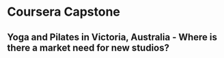 # Coursera Capstone

## Yoga and Pilates in Victoria, Australia - Where is there a market need for new studios?
